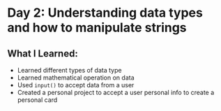 # Day 2: Understanding data types and how to manipulate strings

## What I Learned:
- Learned different types of data type
- Learned mathematical operation on data
- Used `input()` to accept data from a user
- Created a personal project to accept a user personal info to create a personal card